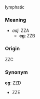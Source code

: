 lymphatic
### Meaning
+ _adj_: ZZA
    + __eg__: ZZB

### Origin

ZZC

### Synonym

__eg__: ZZD

+ ZZE


